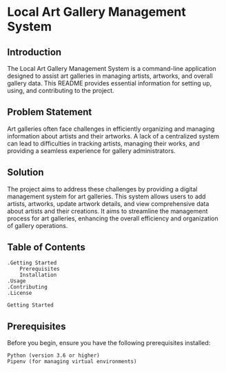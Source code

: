 # Local Art Gallery Management System 

## Introduction

The Local Art Gallery Management System is a command-line application designed to assist art galleries in managing artists, artworks, and overall gallery data. This README provides essential information for setting up, using, and contributing to the project.

## Problem Statement

Art galleries often face challenges in efficiently organizing and managing information about artists and their artworks. A lack of a centralized system can lead to difficulties in tracking artists, managing their works, and providing a seamless experience for gallery administrators.

## Solution

The project aims to address these challenges by providing a digital management system for art galleries. This system allows users to add artists, artworks, update artwork details, and view comprehensive data about artists and their creations. It aims to streamline the management process for art galleries, enhancing the overall efficiency and organization of gallery operations.

## Table of Contents

    .Getting Started
        Prerequisites
        Installation
    .Usage
    .Contributing
    .License

    Getting Started
## Prerequisites

Before you begin, ensure you have the following prerequisites installed:

    Python (version 3.6 or higher)
    Pipenv (for managing virtual environments)